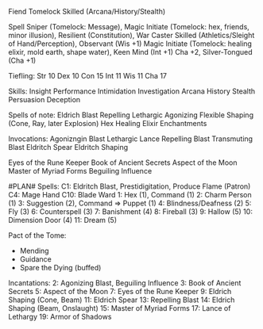 
Fiend Tomelock
Skilled (Arcana/History/Stealth)

Spell Sniper (Tomelock: Message), Magic Initiate (Tomelock: hex, friends, minor illusion),
Resilient (Constitution), War Caster
Skilled (Athletics/Sleight of Hand/Perception), Observant (Wis +1)
Magic Initiate (Tomelock: healing elixir, mold earth, shape water), Keen Mind (Int +1)
Cha +2, Silver-Tongued (Cha +1)

Tiefling:
  Str 10
  Dex 10
  Con 15
  Int 11
  Wis 11
  Cha 17

Skills:
  Insight
  Performance
  Intimidation
  Investigation
  Arcana
  History
  Stealth
  Persuasion
  Deception

Spells of note:
  Eldrich Blast
    Repelling
    Lethargic
    Agonizing
    Flexible Shaping (Cone, Ray, later Explosion)
  Hex
  Healing Elixir
  Enchantments

Invocations:
  Agonizngin Blast
  Lethargic Lance
  Repelling Blast
  Transmuting Blast
  Eldritch Spear
  Eldritch Shaping

  Eyes of the Rune Keeper
  Book of Ancient Secrets
  Aspect of the Moon
  Master of Myriad Forms
  Beguiling Influence

#PLAN#
Spells:
  C1: Eldritch Blast, Prestidigitation, Produce Flame (Patron)
  C4: Mage Hand
  C10: Blade Ward
  1: Hex (1), Command (1)
  2: Charm Person (1)
  3: Suggestion (2), Command => Puppet (1)
  4: Blindness/Deafness (2)
  5: Fly (3)
  6: Counterspell (3)
  7: Banishment (4)
  8: Fireball (3)
  9: Hallow (5)
  10: Dimension Door (4)
  11: Dream (5)

Pact of the Tome:
  - Mending
  - Guidance
  - Spare the Dying (buffed)

Incantations:
  2: Agonizing Blast, Beguiling Influence
  3: Book of Ancient Secrets
  5: Aspect of the Moon
  7: Eyes of the Rune Keeper
  9: Eldrich Shaping (Cone, Beam)
  11: Eldrich Spear
  13: Repelling Blast
  14: Eldrich Shaping (Beam, Onslaught)
  15: Master of Myriad Forms
  17: Lance of Lethargy
  19: Armor of Shadows
